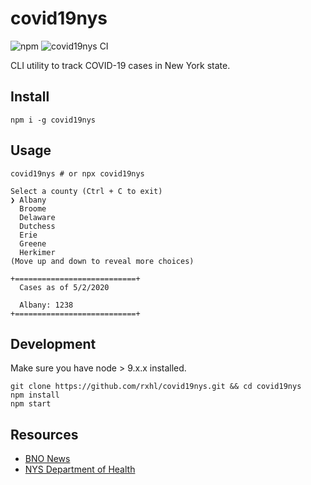 # covid19nys

![npm](https://img.shields.io/npm/v/covid19nys)
![covid19nys CI](https://github.com/rxhl/covid19nys/workflows/covid19nys%20CI/badge.svg)

CLI utility to track COVID-19 cases in New York state.

## Install

```
npm i -g covid19nys
```

## Usage

```
covid19nys # or npx covid19nys

Select a county (Ctrl + C to exit)
❯ Albany
  Broome
  Delaware
  Dutchess
  Erie
  Greene
  Herkimer
(Move up and down to reveal more choices)

+===========================+
  Cases as of 5/2/2020

  Albany: 1238
+===========================+
```

## Development

Make sure you have node > 9.x.x installed.

```
git clone https://github.com/rxhl/covid19nys.git && cd covid19nys
npm install
npm start
```

## Resources

- [BNO News](https://bnonews.com/index.php/2020/02/the-latest-coronavirus-cases/)
- [NYS Department of Health](https://on.ny.gov/33yu0cR)
